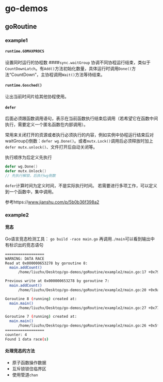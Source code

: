 # go-demos

## goRoutine

### example1
#### `runtime.GOMAXPROCS`
设置同时运行的协程数
####`sync.waitGroup`
协调不同协程运行结束，类似于`CountDownLatch`。有`Add()`方法初始化数量，具体运行时调用`Done()`方法“CountDown”，主协程调用`Wait()`方法等待结束。
#### `runtime.Gosched()`
让出当前时间片给其他协程使用。
#### `defer`
后面必须跟函数调用语句，表示在当前函数执行结束后调用（若希望它在函数中间执行，需要定义一个匿名函数在内部调用）。

常用来关闭打开的资源或者执行必须执行的内容，例如实例中协程运行结束后对waitGroup()倒数：`defer wg.Done()`。或者`mutx.Lock()`调用后必须释放时加上`defer mutx.unlock()`、文件打开后自动关闭等。

执行顺序为后定义先执行

``` Go
defer wg.Done()
defer mutx.Unlock()
// 先执行解锁，后执行wg倒数
```

`defer`计算时间为定义时间，不是实际执行时间。
若需要进行多项工作，可以定义到一个函数中，集中调用。

参考https://www.jianshu.com/p/5b0b36f398a2
### example2
#### 竞态
Go语言竞态检测工具： `go build -race main.go`
再调用`./main`可以看到输出中有标识出的竞态语句
``` bash
==================
WARNING: DATA RACE
Read at 0x000000653278 by goroutine 8:
  main.addCount()
      /home/liuzhx/Desktop/go-demos/goRoutine/example2/main.go:17 +0x79

Previous write at 0x000000653278 by goroutine 7:
  main.addCount()
      /home/liuzhx/Desktop/go-demos/goRoutine/example2/main.go:20 +0x9a

Goroutine 8 (running) created at:
  main.main()
      /home/liuzhx/Desktop/go-demos/goRoutine/example2/main.go:27 +0x77

Goroutine 7 (running) created at:
  main.main()
      /home/liuzhx/Desktop/go-demos/goRoutine/example2/main.go:26 +0x5f
==================
counter: 4
Found 1 data race(s)
```
#### 处理竞态的方法
- 原子函数操作数据
- 互斥锁锁住临界区
- 使用管道`chan`

